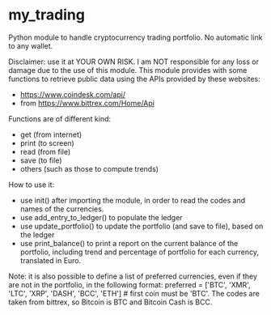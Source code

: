# my_trading
Python module to handle cryptocurrency trading portfolio. No automatic link to any wallet.

Disclaimer: use it at YOUR OWN RISK. I am NOT responsible for any loss or damage due to the use of this module.
This module provides with some functions to retrieve public data using the APIs provided by these websites:
- https://www.coindesk.com/api/
- from https://www.bittrex.com/Home/Api

Functions are of different kind:
- get (from internet)
- print (to screen)
- read (from file)
- save (to file)
- others (such as those to compute trends)

How to use it:
- use init() after importing the module, in order to read the codes and names of the currencies.
- use add_entry_to_ledger() to populate the ledger
- use update_portfolio() to update the portfolio (and save to file), based on the ledger
- use print_balance() to print a report on the current balance of the portfolio, including trend and percentage of portfolio for each currency, translated in Euro.

Note: it is also possible to define a list of preferred currencies, even if they are not in the portfolio, in the following format:
preferred = ['BTC', 'XMR', 'LTC', 'XRP', 'DASH', 'BCC', 'ETH'] # first coin must be 'BTC'. The codes are taken from bittrex, so Bitcoin is BTC and Bitcoin Cash is BCC.

